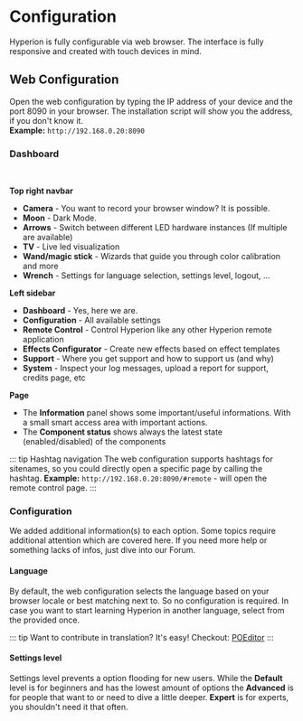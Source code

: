 # Configuration
Hyperion is fully configurable via web browser. The interface is fully responsive and created with touch devices in mind.

## Web Configuration
Open the web configuration by typing the IP address of your device and the port 8090 in your browser. The installation script will show you the address, if you don't know it. \
**Example:** `http://192.168.0.20:8090`

### Dashboard
 \
<ImageWrap src="/images/en/user_config_dash.jpg" alt="Hyperion Web Configuration - Dashboard" />


 **Top right navbar**
 * **Camera** - You want to record your browser window? It is possible.
 * **Moon** - Dark Mode.
 * **Arrows** - Switch between different LED hardware instances (If multiple are available)
 * **TV** - Live led visualization
 * **Wand/magic stick** - Wizards that guide you through color calibration and more
 * **Wrench** - Settings for language selection, settings level, logout, ...
 
 **Left sidebar**
 * **Dashboard** - Yes, here we are.
 * **Configuration** - All available settings
 * **Remote Control** - Control Hyperion like any other Hyperion remote application
 * **Effects Configurator** - Create new effects based on effect templates
 * **Support** - Where you get support and how to support us (and why)
 * **System** - Inspect your log messages, upload a report for support, credits page, etc

 **Page**
 * The **Information** panel shows some important/useful informations. With a small smart access area with important actions.
 * The **Component status** shows always the latest state (enabled/disabled) of the components

::: tip Hashtag navigation
The web configuration supports hashtags for sitenames, so you could directly open a specific page by calling the hashtag. **Example:** `http://192.168.0.20:8090/#remote` - will open the remote control page.
:::

### Configuration
We added additional information(s) to each option. Some topics require additional attention which are covered here. If you need more help or something lacks of infos, just dive into our Forum.

#### Language
By default, the web configuration selects the language based on your browser locale or best matching next to. So no configuration is required. In case you want to start learning Hyperion in another language, select from the provided once.

<ImageWrap src="/images/en/user_config_lang.jpg" alt="Hyperion Web Configuration - Language" />

::: tip Want to contribute in translation?
It's easy! Checkout: [POEditor](https://poeditor.com/join/project/Y4F6vHRFjA)
:::

#### Settings level
Settings level prevents a option flooding for new users. While the **Default** level is for beginners and has the lowest amount of options the **Advanced** is for people that want to or need to dive a little deeper. **Expert** is for experts, you shouldn't need it that often.

<ImageWrap src="/images/en/user_config_access.jpg" alt="Hyperion Web Configuration - Settings level" />
